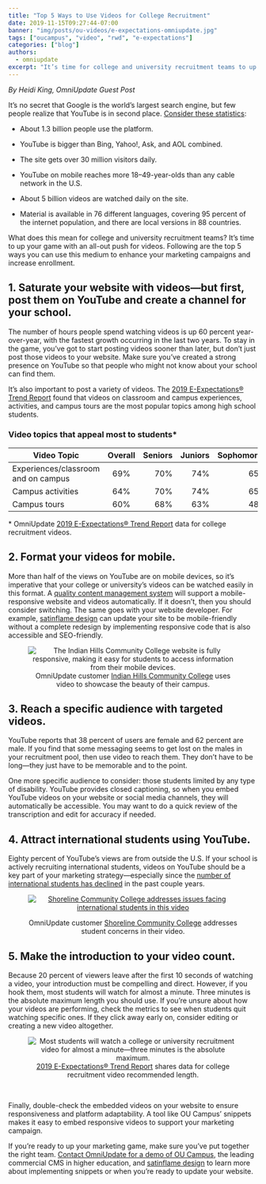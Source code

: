 ```yaml
---
title: "Top 5 Ways to Use Videos for College Recruitment"
date: 2019-11-15T09:27:44-07:00 
banner: "img/posts/ou-videos/e-expectations-omniupdate.jpg"
tags: ["oucampus", "video", "rwd", "e-expectations"]
categories: ["blog"]
authors:
  - omniupdate
excerpt: "It’s time for college and university recruitment teams to up their game with an all-out push for videos. Learn more about the top 5 ways you can use video to enhance your marketing campaigns and increase enrollment."  
---
```


<cite>By Heidi King, 
OmniUpdate Guest Post
</cite>

<p>It’s no secret that Google is the world’s largest search engine, but few people realize that YouTube is in second place. <a target="_blank" rel="nofollow noopener" href="https://merchdope.com/youtube-stats/">Consider these statistics</a>:</p>


  
  - About 1.3 billion people use the platform.
  
  - YouTube is bigger than Bing, Yahoo!, Ask, and AOL combined.
  
  - The site gets over 30 million visitors daily.
  
  - YouTube on mobile reaches more 18–49-year-olds than any cable network in the U.S. 
  
  - About 5 billion videos are watched daily on the site.
  
  - Material is available in 76 different languages, covering 95 percent of the internet population, and there are local versions in 88 countries.

What does this mean for college and university recruitment teams? It’s time to up your game with an all-out push for videos. Following are the top 5 ways you can use this medium to enhance your marketing campaigns and increase enrollment.

## 1.	Saturate your website with videos—but first, post them on YouTube and create a channel for your school. 
The number of hours people spend watching videos is up 60 percent year-over-year, with the fastest growth occurring in the last two years. To stay in the game, you’ve got to start posting videos sooner than later, but don’t just post those videos to your website. Make sure you’ve created a strong presence on YouTube so that people who might not know about your school can find them. 

It’s also important to post a variety of videos. The [2019 E-Expectations® Trend Report](https://omniupdate.com/campaigns/2019-eexpectations-form.html?marketing_channel=Partner&marketing_detail=satinflame+blog) found that videos on classroom and campus experiences, activities, and campus tours are the most popular topics among high school students.

### Video topics that appeal most to students*

| Video Topic                           | Overall | Seniors  | Juniors | Sophomores |
| ------------------------------------ |:----------:| -----:|-----:|-----:|
| Experiences/classroom and on campus  | 69% | 70% | 74% | 65% |
| Campus activities                    | 64% | 70% | 74% | 65% |
| Campus tours                         | 60% | 68% | 63% | 48% |
 

\* OmniUpdate [2019 E-Expectations® Trend Report](https://omniupdate.com/campaigns/2019-eexpectations-form.html?marketing_channel=Partner&marketing_detail=satinflame+blog) data for college recruitment videos.

## 2. Format your videos for mobile. 
More than half of the views on YouTube are on mobile devices, so it’s imperative that your college or university’s videos can be watched easily in this format. A [quality content management system](https://omniupdate.com/products/index.html) will support a mobile-responsive website and videos automatically. If it doesn’t, then you should consider switching. The same goes with your website developer. For example, [satinflame design](https://satinflame.com/contact/) can update your site to be mobile-friendly without a complete redesign by implementing responsive code that is also accessible and SEO-friendly. 

 
 <figure style="text-align: center">
<img src="/img/posts/ou-videos/indian-hills-video.jpg" alt="The Indian Hills Community College website is fully responsive, making it easy for students to access information from their mobile devices.">
<figcaption>OmniUpdate customer <a href="https://www.indianhills.edu/">Indian Hills Community College</a> uses video to showcase the beauty of their campus.</figcaption>
</figure>
 

## 3. Reach a specific audience with targeted videos.
YouTube reports that 38 percent of users are female and 62 percent are male. If you find that some messaging seems to get lost on the males in your recruitment pool, then use video to reach them. They don’t have to be long—they just have to be memorable and to the point.

One more specific audience to consider: those students limited by any type of disability. YouTube provides closed captioning, so when you embed YouTube videos on your website or social media channels, they will automatically be accessible. You may want to do a quick review of the transcription and edit for accuracy if needed. 

## 4. Attract international students using YouTube.
Eighty percent of YouTube’s views are from outside the U.S. If your school is actively recruiting international students, videos on YouTube should be a key part of your marketing strategy—especially since the [number of international students has declined](https://www.insidehighered.com/news/2018/11/13/new-international-student-enrollments-continue-decline-us-universities) in the past couple years. 

<figure style="text-align: center"><a href="https://www.youtube.com/watch?v=yLw9OFPND0U"><img src="/img/posts/ou-videos/shoreline-video2.jpg" alt="Shoreline Community College addresses issues facing international students in this video"></a>
  <figcaption>
  <p>OmniUpdate customer <a href="https://www.shoreline.edu/international/default.aspx">Shoreline Community College</a> addresses student concerns in their video.</p>
  </figcaption>
</figure> 



## 5. Make the introduction to your video count. 
Because 20 percent of viewers leave after the first 10 seconds of watching a video, your introduction must be compelling and direct. However, if you hook them, most students will watch for almost a minute. Three minutes is the absolute maximum length you should use. If you’re unsure about how your videos are performing, check the metrics to see when students quit watching specific ones. If they click away early on, consider editing or creating a new video altogether.

<figure style="text-align: center">
<img src="/img/posts/ou-videos/omniUpdate-e-expectations-video-usage.png" alt="Most students will watch a college or university recruitment video for almost a minute—three minutes is the absolute maximum.">
<figcaption><a href="https://omniupdate.com/campaigns/2019-eexpectations-form.html?marketing_channel=Partner&amp;marketing_detail=satinflame+blog">2019 E-Expectations® Trend Report</a> shares data for college recruitment video recommended length.</figcaption>
</figure>

<br/>
 

Finally, double-check the embedded videos on your website to ensure responsiveness and platform adaptability. A tool like OU Campus’ snippets makes it easy to embed responsive videos to support your marketing campaign. 

If you’re ready to up your marketing game, make sure you’ve put together the right team. [Contact OmniUpdate for a demo of OU Campus](https://omniupdate.com/products/get-a-demo.html), the leading commercial CMS in higher education, and [satinflame design](https://satinflame.com/contact/) to learn more about implementing snippets or when you’re ready to update your website.


